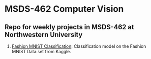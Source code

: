 # MSDS-462 Computer Vision
## Repo for weekly projects in MSDS-462 at Northwestern University
1. [Fashion MNIST Classification](fashion_mnist.ipynb): Classification model on the Fashion MNIST Data set from Kaggle.
